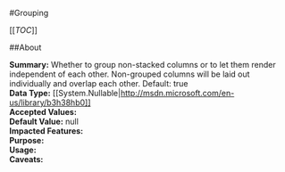 #Grouping

[[_TOC_]]

##About

**Summary:**  Whether to group non-stacked columns or to let them render independent of each other. Non-grouped columns will be laid out individually and overlap each other. Default: true   
**Data Type:** [[System.Nullable|http://msdn.microsoft.com/en-us/library/b3h38hb0]]  
**Accepted Values:**   
**Default Value:** null  
**Impacted Features:**   
**Purpose:**   
**Usage:**   
**Caveats:**   

